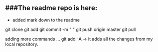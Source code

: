###The readme repo is here:
------------
- added mark down to the readme

git clone 
git add 
git commit -m " "
git push origin master 
git pull 

adding more commands ... 
git add -A -> it adds all the changes from my local repository. 
